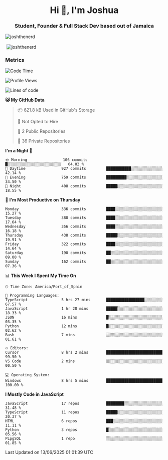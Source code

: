 <h1 align="center">Hi 👋, I'm Joshua</h1>
<h3 align="center">Student, Founder & Full Stack Dev based out of Jamaica</h3>

<p align="left"> <img src="https://komarev.com/ghpvc/?username=JoshTheDeveloperr" alt="joshthenerd" /> </p>

<p>&nbsp;<img align="center" src="https://github-readme-stats.vercel.app/api?username=JoshTheDeveloperr&show_icons=true&count_private=true" alt="joshthenerd" /></p>

### Metrics

<!--START_SECTION:waka-->
![Code Time](http://img.shields.io/badge/Code%20Time-1%2C320%20hrs%2059%20mins-blue)

![Profile Views](http://img.shields.io/badge/Profile%20Views-1-blue)

![Lines of code](https://img.shields.io/badge/From%20Hello%20World%20I%27ve%20Written-3.8%20million%20lines%20of%20code-blue)

**🐱 My GitHub Data** 

> 📦 621.8 kB Used in GitHub's Storage 
 > 
> 🚫 Not Opted to Hire
 > 
> 📜 2 Public Repositories 
 > 
> 🔑 36 Private Repositories 
 > 
**I'm a Night 🦉** 

```text
🌞 Morning                106 commits         █░░░░░░░░░░░░░░░░░░░░░░░░   04.82 % 
🌆 Daytime                927 commits         ███████████░░░░░░░░░░░░░░   42.14 % 
🌃 Evening                759 commits         █████████░░░░░░░░░░░░░░░░   34.50 % 
🌙 Night                  408 commits         █████░░░░░░░░░░░░░░░░░░░░   18.55 % 
```
📅 **I'm Most Productive on Thursday** 

```text
Monday                   336 commits         ████░░░░░░░░░░░░░░░░░░░░░   15.27 % 
Tuesday                  388 commits         ████░░░░░░░░░░░░░░░░░░░░░   17.64 % 
Wednesday                356 commits         ████░░░░░░░░░░░░░░░░░░░░░   16.18 % 
Thursday                 438 commits         █████░░░░░░░░░░░░░░░░░░░░   19.91 % 
Friday                   322 commits         ████░░░░░░░░░░░░░░░░░░░░░   14.64 % 
Saturday                 198 commits         ██░░░░░░░░░░░░░░░░░░░░░░░   09.00 % 
Sunday                   162 commits         ██░░░░░░░░░░░░░░░░░░░░░░░   07.36 % 
```


📊 **This Week I Spent My Time On** 

```text
🕑︎ Time Zone: America/Port_of_Spain

💬 Programming Languages: 
TypeScript               5 hrs 27 mins       █████████████████░░░░░░░░   67.57 % 
JavaScript               1 hr 28 mins        █████░░░░░░░░░░░░░░░░░░░░   18.33 % 
JSON                     16 mins             █░░░░░░░░░░░░░░░░░░░░░░░░   03.35 % 
Python                   12 mins             █░░░░░░░░░░░░░░░░░░░░░░░░   02.62 % 
Bash                     7 mins              ░░░░░░░░░░░░░░░░░░░░░░░░░   01.61 % 

🔥 Editors: 
Cursor                   8 hrs 2 mins        █████████████████████████   99.50 % 
VS Code                  2 mins              ░░░░░░░░░░░░░░░░░░░░░░░░░   00.50 % 

💻 Operating System: 
Windows                  8 hrs 5 mins        █████████████████████████   100.00 % 
```

**I Mostly Code in JavaScript** 

```text
JavaScript               17 repos            ████████░░░░░░░░░░░░░░░░░   31.48 % 
TypeScript               11 repos            █████░░░░░░░░░░░░░░░░░░░░   20.37 % 
HTML                     6 repos             ███░░░░░░░░░░░░░░░░░░░░░░   11.11 % 
Python                   3 repos             █░░░░░░░░░░░░░░░░░░░░░░░░   05.56 % 
PLpgSQL                  1 repo              ░░░░░░░░░░░░░░░░░░░░░░░░░   01.85 % 
```




 Last Updated on 13/06/2025 01:01:39 UTC
<!--END_SECTION:waka-->
